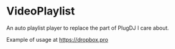 # VideoPlaylist
An auto playlist player to replace the part of PlugDJ I care about.


Example of usage at https://dropbox.pro
